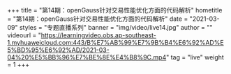 +++
    title = "第14期：openGauss针对交易性能优化方面的代码解析"
    hometitle = "第14期：openGauss针对交易性能优化方面的代码解析"
    date = "2021-03-09"
    styles = "专题直播系列"
    banner = "img/video/live14.jpg"
    author = ""
    videourl = "https://learningvideo.obs.ap-southeast-1.myhuaweicloud.com:443/B%E7%AB%99%E7%9B%B4%E6%92%AD%E5%BD%95%E6%92%AD/2021-03-04%20%E5%BB%96%E7%BE%8E%E4%B8%9C.mp4" 
    tag = "live"
    weight = 1
+++